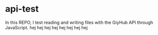 # api-test
In this REPO, I test reading and writing files with the GiyHub API through JavaScript.
 hej hej hej hej hej hej hej hej